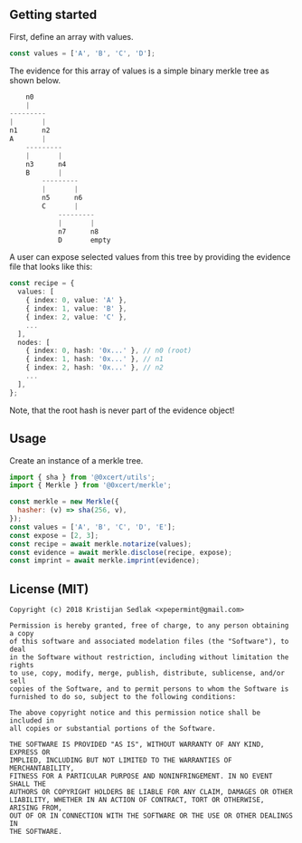 
## Getting started

First, define an array with values.

```ts
const values = ['A', 'B', 'C', 'D'];
```

The evidence for this array of values is a simple binary merkle tree as shown below.

```ts
    n0
    |
---------
|       |
n1      n2
A       |
    ---------
    |       |
    n3      n4
    B       |
        ---------
        |       |
        n5      n6
        C       |
            ---------
            |       |
            n7      n8
            D       empty
```

A user can expose selected values from this tree by providing the evidence file that looks like this:

```ts
const recipe = {
  values: [
    { index: 0, value: 'A' },
    { index: 1, value: 'B' },
    { index: 2, value: 'C' },
    ...
  ],
  nodes: [
    { index: 0, hash: '0x...' }, // n0 (root)
    { index: 1, hash: '0x...' }, // n1
    { index: 2, hash: '0x...' }, // n2
    ...
  ],
};
```

Note, that the root hash is never part of the evidence object!

## Usage

Create an instance of a merkle tree.

```js
import { sha } from '@0xcert/utils'; 
import { Merkle } from '@0xcert/merkle'; 

const merkle = new Merkle({
  hasher: (v) => sha(256, v),
});
const values = ['A', 'B', 'C', 'D', 'E'];
const expose = [2, 3];
const recipe = await merkle.notarize(values);
const evidence = await merkle.disclose(recipe, expose);
const imprint = await merkle.imprint(evidence);
```

## License (MIT)

```
Copyright (c) 2018 Kristijan Sedlak <xpepermint@gmail.com>

Permission is hereby granted, free of charge, to any person obtaining a copy
of this software and associated modelation files (the "Software"), to deal
in the Software without restriction, including without limitation the rights
to use, copy, modify, merge, publish, distribute, sublicense, and/or sell
copies of the Software, and to permit persons to whom the Software is
furnished to do so, subject to the following conditions:

The above copyright notice and this permission notice shall be included in
all copies or substantial portions of the Software.

THE SOFTWARE IS PROVIDED "AS IS", WITHOUT WARRANTY OF ANY KIND, EXPRESS OR
IMPLIED, INCLUDING BUT NOT LIMITED TO THE WARRANTIES OF MERCHANTABILITY,
FITNESS FOR A PARTICULAR PURPOSE AND NONINFRINGEMENT. IN NO EVENT SHALL THE
AUTHORS OR COPYRIGHT HOLDERS BE LIABLE FOR ANY CLAIM, DAMAGES OR OTHER
LIABILITY, WHETHER IN AN ACTION OF CONTRACT, TORT OR OTHERWISE, ARISING FROM,
OUT OF OR IN CONNECTION WITH THE SOFTWARE OR THE USE OR OTHER DEALINGS IN
THE SOFTWARE.
```
